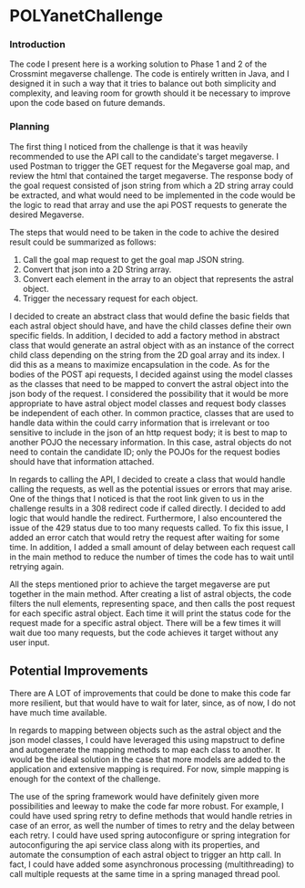 # POLYanetChallenge

### Introduction
The code I present here is a working solution to Phase 1 and 2 of the Crossmint megaverse challenge.
The code is entirely written in Java, and I designed it in such a way that it tries to balance out both
simplicity and complexity, and leaving room for growth should it be necessary to improve upon the code
based on future demands.


### Planning
The first thing I noticed from the challenge is that it was heavily recommended to use the API call to the
candidate's target megaverse. I used Postman to trigger the GET request for the 
Megaverse goal map, and review the html that contained the target megaverse. The response body of the goal
request consisted of json string from which a 2D string array could be extracted, and what would need to be implemented 
in the code would be the logic to read that array and use the api POST requests to 
generate the desired Megaverse.

The steps that would need to be taken in the code to achive the desired result could be summarized as follows:

1. Call the goal map request to get the goal map JSON string.
2. Convert that json into a 2D String array.
3. Convert each element in the array to an object that represents the astral object.
4. Trigger the necessary request for each object.

I decided to create an abstract class that would define the basic fields that each astral object should have,
and have the child classes define their own specific fields. In addition, I decided
to add a factory method in abstract class that would generate an astral object with
as an instance of the correct child class depending on the string from the 2D goal array and its index.
I did this as a means to maximize encapsulation in the code. As for the bodies of the POST api requests,
I decided against using the model classes as the classes that need to be mapped to convert the astral
object into the json body of the request. I considered the possibility that it would be more appropriate to 
have astral object model classes and request body classes be independent of each other. In common practice,
classes that are used to handle data within the could carry information that is irrelevant 
or too sensitive to include in the json of an http request body; it is best to map to another POJO
the necessary information. In this case, astral objects do not need to contain the candidate ID; only the
POJOs for the request bodies should have that information attached.

In regards to calling the API, I decided to create a class that would handle 
calling the requests, as well as the potential issues or errors that may arise.
One of the things that I noticed is that the root link given to us in the challenge
results in a 308 redirect code if called directly. I decided to add logic that would handle
the redirect. Furthermore, I also encountered the issue of the 429 status due to too many requests
called. To fix this issue, I added an error catch that would retry the request after waiting for some time. In addition,
I added a small amount of delay between each request call in the main method to reduce the number of times 
the code has to wait until retrying again.

All the steps mentioned prior to achieve the target megaverse are put together in the main method.
After creating a list of astral objects, the code filters the null elements, representing space,
and then calls the post request for each specific astral object. Each time it will print the status code 
for the request made for a specific astral object. There will be a few times it will wait due
too many requests, but the code achieves it target without any user input.


## Potential Improvements
There are A LOT of improvements that could be done to make this code far more resilient,
but that would have to wait for later, since, as of now, I do not have much time available.

In regards to mapping between objects such as the astral object and the
json model classes, I could have leveraged this using mapstruct to define 
and autogenerate the mapping methods to map each class to another. It would be
the ideal solution in the case that more models are added to the application
and extensive mapping is required. For now, simple mapping is enough for the context of the 
challenge.

The use of the spring framework would have definitely given more possibilities and 
leeway to make the code far more robust. For example, I could have used spring retry to
define methods that would handle retries in case of an error, as well the number of times
to retry and the delay between each retry. I could have used spring autoconfigure or spring
integration for autoconfiguring the api service class along with its properties, and automate
the consumption of each astral object to trigger an http call. In fact, I could have added some
asynchronous processing (multithreading) to call multiple requests at the same time in a 
spring managed thread pool.